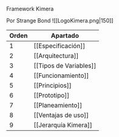 Framework Kimera

Por Strange Bond
![[LogoKimera.png|150]]

| Orden | Apartado               |
| ----- | ---------------------- |
| 1     | [[Especificación]]     |
| 2     | [[Arquitectura]]       |
| 3     | [[Tipos de Variables]] |
| 4     | [[Funcionamiento]]     |
| 5     | [[Principios]]         |
| 6     | [[Prototipo]]          |
| 7     | [[Planeamiento]]       |
| 8     | [[Ventajas de uso]]    |
| 9     | [[Jerarquía Kimera]]   |


